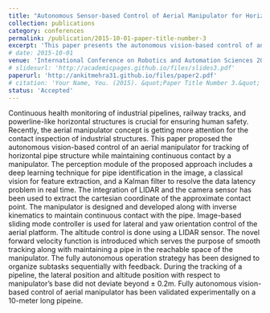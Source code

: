 ```yaml
---
title: "Autonomous Sensor-based Control of Aerial Manipulator for Horizontal Pipe Structure Tracking with Continuous Contact"
collection: publications
category: conferences
permalink: /publication/2015-10-01-paper-title-number-3
excerpt: 'This paper presents the autonomous vision-based control of an aerial manipulator for tracking horizontal pipe structures along with maintaining continuous contact with the pipe. We have designed a perception module that consists of custom made CNN with classical vision technique for pipe identification along with feature and Kalman filter for increasing data frequency. The sensor fusion of the camera and LIDAR is used to extract the cartesian coordinate of an approximate contact point. The new manipulator has been fabricated along with the development of its feed-forward position control. The image feature-based tracking control of the aerial platform is developed with a sliding mode controller. The autonomous operation strategy to organize the sub-tasks is developed and experimentally validated.'
# date: 2015-10-01
venue: 'International Conference on Robotics and Automation Sciences 2024, Tokyo, Japan'
# slidesurl: 'http://academicpages.github.io/files/slides3.pdf'
paperurl: 'http://ankitmehra31.github.io/files/paper2.pdf'
# citation: 'Your Name, You. (2015). &quot;Paper Title Number 3.&quot; <i>Journal 1</i>. 1(3).'
status: 'Accepted'
---
```


Continuous health monitoring of industrial pipelines, railway tracks, and powerline-like horizontal structures is crucial for ensuring human safety. Recently, the aerial manipulator concept is getting more attention for the contact inspection of industrial structures. This paper proposed the autonomous vision-based control of an aerial manipulator for tracking of horizontal pipe structure while maintaining continuous contact by a manipulator. The perception module of the proposed approach includes a deep learning technique for pipe identification in the image, a classical vision for feature extraction, and a Kalman filter to resolve the data latency problem in real time. The integration of LIDAR and the camera sensor has been used to extract the cartesian coordinate of the approximate contact point. The manipulator is designed and developed along with inverse kinematics to maintain
continuous contact with the pipe. Image-based sliding mode controller is used for lateral and yaw orientation control of the aerial platform. The altitude control is done using a LIDAR sensor. The novel forward velocity function is introduced which serves the purpose of smooth tracking along with maintaining a pipe in the reachable space of the manipulator. The fully autonomous operation strategy has been designed to organize subtasks sequentially with feedback. During the tracking of a pipeline, the lateral position and altitude position with respect to manipulator’s base did not deviate beyond ± 0.2m. Fully autonomous vision-based control of aerial manipulator has been validated experimentally on a 10-meter long pipeine.